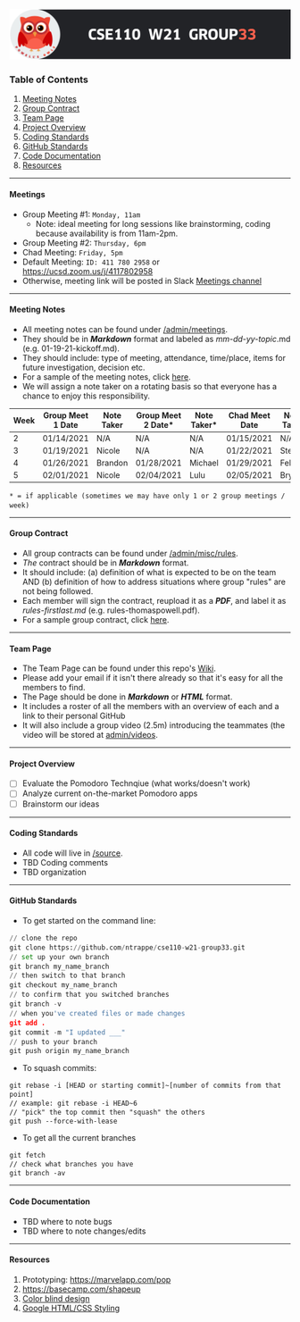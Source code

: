 <img src="/admin/images/group33_header.png" alt="owl" width="800"/>

### Table of Contents
1. [Meeting Notes](#meeting-notes) <br/>
2. [Group Contract](#group-contract) <br/>
3. [Team Page](#team-page) <br/>
4. [Project Overview](#project-overview) <br/>
5. [Coding Standards](#coding-standards) <br/>
6. [GitHub Standards](#github-standards) <br/>
7. [Code Documentation](#code-documentation) <br/>
8. [Resources](#resources)

---

#### Meetings
- Group Meeting #1: `Monday, 11am`
  - Note: ideal meeting for long sessions like brainstorming, coding because availability is from 11am-2pm.
- Group Meeting #2: `Thursday, 6pm`
- Chad Meeting: `Friday, 5pm`
- Default Meeting: `ID: 411 780 2958` or https://ucsd.zoom.us/j/4117802958
- Otherwise, meeting link will be posted in Slack [Meetings channel](https://app.slack.com/client/T01JS26BQ2D/C01LBTQJMFT/details/)

---

#### Meeting Notes
- All meeting notes can be found under [/admin/meetings](https://github.com/ntrappe/cse110-w21-group33/tree/main/admin/meetings).
- They should be in ***Markdown*** format and labeled as *mm-dd-yy-topic*.md (e.g. 01-19-21-kickoff.md).
- They should include: type of meeting, attendance, time/place, items for future investigation, decision etc.
- For a sample of the meeting notes, click [here](https://github.com/ntrappe/cse110-w21-group33/tree/main/admin/meetings/01-18-21-sample.md).
- We will assign a note taker on a rotating basis so that everyone has a chance to enjoy this responsibility.

| Week | Group Meet 1 Date | Note Taker | Group Meet 2 Date* | Note Taker* | Chad Meet Date | Note Taker | 
| ---- | ----------------- | ---------- | ------------------ | ----------- | -------------- | ---------- |      
| 2    | 01/14/2021        | N/A        | N/A                | N/A         | 01/15/2021     | N/A        |
| 3    | 01/19/2021        | Nicole     | N/A                | N/A         | 01/22/2021     | Steven     |
| 4    | 01/26/2021        | Brandon    | 01/28/2021         | Michael     | 01/29/2021     | Felix      |
| 5    | 02/01/2021        | Nicole     | 02/04/2021         | Lulu        | 02/05/2021     | Bryant     |

`* = if applicable (sometimes we may have only 1 or 2 group meetings / week)`

---

#### Group Contract
- All group contracts can be found under [/admin/misc/rules](https://github.com/ntrappe/cse110-w21-group33/tree/main/admin/misc/rules).
- *The* contract should be in ***Markdown*** format.
- It should include: (a) definition of what is expected to be on the team AND (b) definition of how to address situations where group "rules" are not being followed.
- Each member will sign the contract, reupload it as a ***PDF***, and label it as *rules-firstlast.md* (e.g. rules-thomaspowell.pdf).
- For a sample group contract, click [here](https://ohiostate.pressbooks.pub/feptechcomm/chapter/7-project-communications/).

---

#### Team Page
- The Team Page can be found under this repo's [Wiki](https://github.com/ntrappe/cse110-w21-group33/wiki/Team-Page).
- Please add your email if it isn't there already so that it's easy for all the members to find.
- The Page should be done in ***Markdown*** or ***HTML*** format.
- It includes a roster of all the members with an overview of each and a link to their personal GitHub
- It will also include a group video (2.5m) introducing the teammates (the video will be stored at [admin/videos](https://github.com/ntrappe/cse110-w21-group33/tree/main/admin/videos).

---

#### Project Overview
- [ ] Evaluate the Pomodoro Technqiue (what works/doesn't work)
- [ ] Analyze current on-the-market Pomodoro apps
- [ ] Brainstorm our ideas

---

#### Coding Standards
- All code will live in [/source](https://github.com/ntrappe/cse110-w21-group33/tree/main/source).
- TBD Coding comments
- TBD organization 

---

#### GitHub Standards
- To get started on the command line: 
```python
// clone the repo
git clone https://github.com/ntrappe/cse110-w21-group33.git
// set up your own branch
git branch my_name_branch
// then switch to that branch
git checkout my_name_branch
// to confirm that you switched branches
git branch -v
// when you've created files or made changes
git add .
git commit -m "I updated ___"
// push to your branch
git push origin my_name_branch
```
- To squash commits:
```vim
git rebase -i [HEAD or starting commit]~[number of commits from that point]
// example: git rebase -i HEAD~6
// "pick" the top commit then "squash" the others
git push --force-with-lease
```

- To get all the current branches
```vim
git fetch
// check what branches you have
git branch -av
```

---

#### Code Documentation
- TBD where to note bugs
- TBD where to note changes/edits

---

#### Resources
1. Prototyping: https://marvelapp.com/pop
2. https://basecamp.com/shapeup
3. [Color blind design](https://davidmathlogic.com/colorblind/#%23D81B60-%231E88E5-%23FFC107-%23004D40)
4. [Google HTML/CSS Styling](https://google.github.io/styleguide/htmlcssguide.html)
